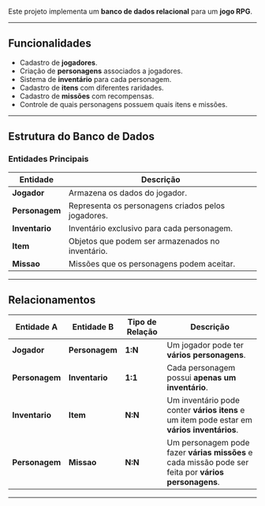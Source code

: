 Este projeto implementa um **banco de dados relacional** para um **jogo RPG**.

---

## Funcionalidades
- Cadastro de **jogadores**.
- Criação de **personagens** associados a jogadores.
- Sistema de **inventário** para cada personagem.
- Cadastro de **itens** com diferentes raridades.
- Cadastro de **missões** com recompensas.
- Controle de quais personagens possuem quais itens e missões.

---

## Estrutura do Banco de Dados

### **Entidades Principais**
| Entidade     | Descrição |
|-------------|-----------|
| **Jogador**     | Armazena os dados do jogador. |
| **Personagem**  | Representa os personagens criados pelos jogadores. |
| **Inventario**  | Inventário exclusivo para cada personagem. |
| **Item**        | Objetos que podem ser armazenados no inventário. |
| **Missao**      | Missões que os personagens podem aceitar. |

---

## Relacionamentos

| Entidade A    | Entidade B    | Tipo de Relação | Descrição |
|--------------|---------------|-----------------|-----------|
| **Jogador**  | **Personagem** | **1:N** | Um jogador pode ter **vários personagens**. |
| **Personagem** | **Inventario** | **1:1** | Cada personagem possui **apenas um inventário**. |
| **Inventario** | **Item** | **N:N** | Um inventário pode conter **vários itens** e um item pode estar em **vários inventários**. |
| **Personagem** | **Missao** | **N:N** | Um personagem pode fazer **várias missões** e cada missão pode ser feita por **vários personagens**. |

---
